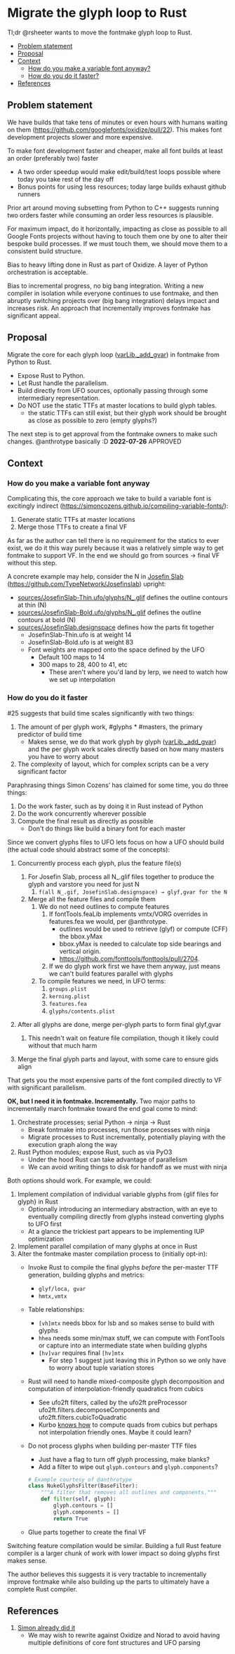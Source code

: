 # Migrate the glyph loop to Rust

Tl;dr @rsheeter wants to move the fontmake glyph loop to Rust. 

* [Problem statement](#problem-statement)
* [Proposal](#proposal)
* [Context](#context)
   * [How do you make a variable font anyway?](#how-do-you-make-a-variable-font-anyway)
   * [How do you do it faster?](#how-do-you-build-faster)
* [References](#references)

## Problem statement
We have builds that take tens of minutes or even hours with humans waiting on them (https://github.com/googlefonts/oxidize/pull/22).
This makes font development projects slower and more expensive.

To make font development faster and cheaper, make all font builds at least an order (preferably two) faster

   * A two order speedup would make edit/build/test loops possible where today you take rest of the day off
   * Bonus points for using less resources; today large builds exhaust github runners

Prior art around moving subsetting from Python to C++ suggests running two orders faster while consuming an order less resources is plausible.

For maximum impact, do it horizontally, impacting as close as possible to all Google Fonts projects without having to touch them one by one to alter their bespoke build processes. If we must touch them, we should move them to a consistent build structure.

Bias to heavy lifting done in Rust as part of Oxidize. A layer of Python orchestration is acceptable.

Bias to incremental progress, no big bang integration.
Writing a new compiler in isolation while everyone continues to use fontmake, and then abruptly switching projects over
(big bang integration) delays impact and increases risk.
An approach that incrementally improves fontmake has significant appeal.

## Proposal

Migrate the core for each glyph loop
([varLib._add_gvar](https://github.com/fonttools/fonttools/blob/455158f2bfd9eae2135a5f85bb96549a545cac82/Lib/fontTools/varLib/__init__.py#L222))
in fontmake from Python to Rust.

* Expose Rust to Python.
* Let Rust handle the parallelism.
* Build directly from UFO sources, optionally passing through some intermediary representation.
* Do NOT use the static TTFs at master locations to build glyph tables.
  * the static TTFs can still exist, but their glyph work should be brought as close as possible to zero (empty glyphs?)

The next step is to get approval from the fontmake owners to make such changes. @anthrotype basically :D **2022-07-26** APPROVED

## Context

### How do you make a variable font anyway

Complicating this, the core approach we take to build a variable font is excitingly indirect (https://simoncozens.github.io/compiling-variable-fonts/):

   1. Generate static TTFs at master locations
   1. Merge those TTFs to create a final VF

As far as the author can tell there is no requirement for the statics to ever exist, we do it this way purely because
it was a relatively simple way to get fontmake to support VF. In the end we should go from sources → final VF without this step.

A concrete example may help, consider the N in [Josefin Slab](https://fonts.google.com/specimen/Josefin+Slab)
(https://github.com/TypeNetwork/Josefinslab) upright:

* [sources/JosefinSlab-Thin.ufo/glyphs/N_.glif](https://github.com/davelab6/josefinslab/blob/master/sources/JosefinSlab-Thin.ufo/glyphs/N_.glif) defines the outline contours at thin (N)
* [sources/JosefinSlab-Bold.ufo/glyphs/N_.glif](https://github.com/davelab6/josefinslab/blob/master/sources/JosefinSlab-Bold.ufo/glyphs/N_.glif) defines the outline contours at bold (N)
* [sources/JosefinSlab.designspace](https://github.com/davelab6/josefinslab/blob/master/sources/JosefinSlab.designspace) defines how the parts fit together
   * JosefinSlab-Thin.ufo is at weight 14
   * JosefinSlab-Bold.ufo is at weight 83
   * Font weights are mapped onto the space defined by the UFO
      * Default 100 maps to 14
      * 300 maps to 28, 400 to 41, etc
         * These aren't where you'd land by lerp, we need to watch how we set up interpolation

### How do you do it faster

#25 suggests that build time scales significantly with two things:

1. The amount of per glyph work, #glyphs * #masters, the primary predictor of build time
   * Makes sense, we do that work glyph by glyph ([varLib._add_gvar](https://github.com/fonttools/fonttools/blob/455158f2bfd9eae2135a5f85bb96549a545cac82/Lib/fontTools/varLib/__init__.py#L222)) and the per glyph work scales directly based on how many masters you have to worry about
1. The complexity of layout, which for complex scripts can be a very significant factor

Paraphrasing things Simon Cozens’ has claimed for some time, you do three things:

1. Do the work faster, such as by doing it in Rust instead of Python
1. Do the work concurrently wherever possible
1. Compute the final result as directly as possible
   * Don't do things like build a binary font for each master

Since we convert glyphs files to UFO lets focus on how a UFO should build (the actual code should abstract some of the concepts):

1. Concurrently process each glyph, plus the feature file(s)
   1. For Josefin Slab, process all N_.glif files together to produce the glyph and varstore you need for just N
      1. `f(all N_.gif, JosefinSlab.designspace) → glyf,gvar for the N`
   1. Merge all the feature files and compile them
      1. We do not need outlines to compute features
         1. If fontTools.feaLib implements vmtx/VORG overrides in features.fea we would, per @anthrotype.
            * outlines would be used to retrieve (glyf) or compute (CFF) the bbox.yMax
            * bbox.yMax is needed to calculate top side bearings and vertical origin. 
            * https://github.com/fonttools/fonttools/pull/2704.
         1. If we do glyph work first we have them anyway, just means we can't build features parallel with glyphs
      1. To compile features we need, in UFO terms:
         1. `groups.plist`
         1. `kerning.plist`
         1. `features.fea`
         1. `glyphs/contents.plist`
      
1. After all glyphs are done, merge per-glyph parts to form final glyf,gvar
   1. This needn't wait on feature file compilation, though it likely could without that much harm
1. Merge the final glyph parts and layout, with some care to ensure gids align

That gets you the most expensive parts of the font compiled directly to VF with significant parallelism.

**OK, but I need it in fontmake. Incrementally.**
Two major paths to incrementally march fontmake toward the end goal come to mind:

1. Orchestrate processes; serial Python → ninja → Rust
   * Break fontmake into processes, run those processes with ninja
   * Migrate processes to Rust incrementally, potentially playing with the execution graph along the way
1. Rust Python modules; expose Rust, such as via PyO3
   * Under the hood Rust can take advantage of parallelism
   * We can avoid writing things to disk for handoff as we must with ninja

Both options should work. For example, we could:

1. Implement compilation of individual variable glyphs  from {glif files for glyph} in Rust
   * Optionally introducing an intermediary abstraction, with an eye to eventually compiling directly from glyphs instead converting glyphs to UFO first
   * At a glance the trickiest part appears to be implementing IUP optimization
1. Implement parallel compilation of many glyphs at once in Rust
1. Alter the fontmake master compilation process to (initially opt-in):
   * Invoke Rust to compile the final glyphs *before* the per-master TTF generation, building glyphs and metrics:
      * `glyf/loca, gvar`
      * `hmtx,vmtx`
   * Table relationships:
      * `[vh]mtx` needs bbox for lsb and so makes sense to build with glyphs
      * `hhea` needs some min/max stuff, we can compute with FontTools or capture into an intermediate state when building glyphs
      * `[hv]var` requires final `[hv]mtx`
         * For step 1 suggest just leaving this in Python so we only have to worry about tuple variation stores
   * Rust will need to handle mixed-composite glyph decomposition and computation of interpolation-friendly quadratics from cubics
      * See ufo2ft filters, called by the ufo2ft preProcessor ufo2ft.filters.decomposeComponents and ufo2ft.filters.cubicToQuadratic
      * Kurbo [knows how](https://docs.rs/kurbo/latest/kurbo/fn.cubics_to_quadratic_splines.html) to compute quads from cubics but perhaps not interpolation friendly ones. Maybe it could learn?
   * Do not process glyphs when building per-master TTF files
      * Just have a flag to turn off glyph processing, make blanks?
      * Add a filter to wipe out `glyph.contours` and `glyph.components`?

      ```python
      # Example courtesy of @anthrotype
      class NukeGlyphsFilter(BaseFilter):
          """A filter that removes all outlines and components."""
          def filter(self, glyph):
              glyph.contours = []
              glyph.components = []
              return True
      ```

   * Glue parts together to create the final VF

Switching feature compilation would be similar. Building a full Rust feature compiler is a larger chunk of work with lower impact so doing glyphs first makes sense.

The author believes this suggests it is very tractable to incrementally improve fontmake while also building up the parts to ultimately have a complete Rust compiler. 

## References

1. [Simon already did it](https://github.com/simoncozens/rust-font-tools/blob/723a47c6b92dc2dfcdcb558627f7549edb26d13b/fonticulus/src/buildbasic.rs#L94-L154.)
   * We may wish to rewrite against Oxidize and Norad to avoid having multiple definitions of core font structures and UFO parsing
